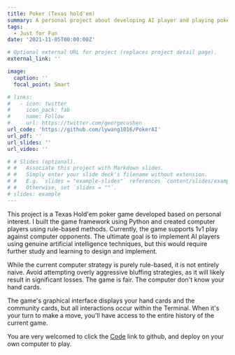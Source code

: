 ```yaml
---
title: Poker (Texas hold'em)
summary: A personal project about developing AI player and playing poker against human player.
tags:
  - Just for Fun
date: '2021-11-05T00:00:00Z'

# Optional external URL for project (replaces project detail page).
external_link: ''

image:
  caption: ''
  focal_point: Smart

# links:
#   - icon: twitter
#     icon_pack: fab
#     name: Follow
#     url: https://twitter.com/georgecushen
url_code: 'https://github.com/lywang1016/PokerAI'
url_pdf: ''
url_slides: ''
url_video: ''

# # Slides (optional).
# #   Associate this project with Markdown slides.
# #   Simply enter your slide deck's filename without extension.
# #   E.g. `slides = "example-slides"` references `content/slides/example-slides.md`.
# #   Otherwise, set `slides = ""`.
# slides: example
---
```


This project is a Texas Hold'em poker game developed based on personal interest. I built the game framework using Python and created computer players using rule-based methods. Currently, the game supports 1v1 play against computer opponents. The ultimate goal is to implement AI players using genuine artificial intelligence techniques, but this would require further study and learning to design and implement.

While the current computer strategy is purely rule-based, it is not entirely naive. Avoid attempting overly aggressive bluffing strategies, as it will likely result in significant losses. The game is fair. The computer don't know your hand cards.

The game's graphical interface displays your hand cards and the community cards, but all interactions occur within the Terminal. When it's your turn to make a move, you'll have access to the entire history of the current game.

You are very welcomed to click the [Code](https://github.com/lywang1016/PokerAI) link to github, and deploy on your own computer to play.